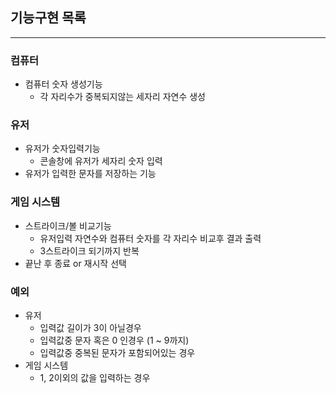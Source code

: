 ## 기능구현 목록
___

### 컴퓨터
- 컴퓨터 숫자 생성기능
   - 각 자리수가 중복되지않는 세자리 자연수 생성

### 유저
- 유저가 숫자입력기능
  - 콘솔창에 유저가 세자리 숫자 입력
- 유저가 입력한 문자를 저장하는 기능


### 게임 시스템
- 스트라이크/볼 비교기능
  - 유저입력 자연수와 컴퓨터 숫자를 각 자리수 비교후 결과 출력
  - 3스트라이크 되기까지 반복
- 끝난 후 종료 or 재시작 선택
    
### 예외
- 유저
  - 입력값 길이가 3이 아닐경우
  - 입력값중 문자 혹은 0 인경우 (1 ~ 9까지)
  - 입력값중 중복된 문자가 포함되어있는 경우
- 게임 시스템
  - 1, 2이외의 값을 입력하는 경우
